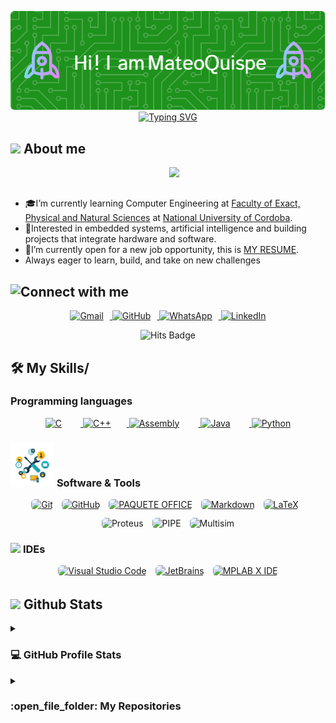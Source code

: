 <p align="center">
  <img src="./github-header-image.png" alt="Header" />
<!--  -->
<a href="https://readme-typing-svg.demolab.com/demo/"><img src="https://readme-typing-svg.demolab.com?font=Fira+Code&pause=1000&color=1DC34AE9&width=435&lines=Computer+Engineering+Student;Always+learning+something+new" alt="Typing SVG" /></a>
<br>
</p>

## <picture><img src = "https://github.com/7oSkaaa/7oSkaaa/blob/main/Images/about_me.gif?raw=true" width = 50px></picture> About me
<p>
<picture> <img align="right" src="https://github.com/7oSkaaa/7oSkaaa/blob/main/Images/Right_Side.gif?raw=true" width = 250px></picture>

<br><br>
- 🎓I’m currently learning Computer Engineering at  [Faculty of Exact, Physical and Natural Sciences](https://fcefyn.unc.edu.ar) at [National University of Cordoba](https://www.unc.edu.ar).
-  🧠Interested in embedded systems, artificial intelligence and building projects that integrate hardware and software.
-  🚀I’m currently open for a new job opportunity, this is [MY RESUME](https://drive.google.com/file/d/11l1aj3zFS11Bpvv_kLjlmndxULTFII_2/view?usp=sharing).
-  Always eager to learn, build, and take on new challenges
  
## ![Connect with me](https://badgen.net/badge/CONNECT/WITH%20ME/green)

<p align="center">
  <a href="mailto:mateo.quispe@mi.unc.edu.ar" target="_blank">
    <img src="https://img.shields.io/badge/Gmail-EA4335?style=flat&logo=gmail&logoColor=white" alt="Gmail" style="height:32px; margin-right:10px;" />
  </a>
  <a href="https://github.com/Tuteku" target="_blank">
    <img src="https://img.shields.io/badge/GitHub-181717?style=flat&logo=github&logoColor=white" alt="GitHub" style="height:32px; margin-right:10px;" />
  </a>
  <a href="https://wa.me/3512294599" target="_blank">
    <img src="https://img.shields.io/badge/WhatsApp-25D366?style=flat&logo=whatsapp&logoColor=white" alt="WhatsApp" style="height:32px; margin-right:10px;" />
  </a>
  <a href="https://www.linkedin.com/in/mateo-quispe-3a2804185/" target="_blank">
    <img src="https://img.shields.io/badge/LinkedIn-0A66C2?style=flat&logo=linkedin&logoColor=white" alt="LinkedIn" style="height:32px;" />
  </a>
</p>

<p align="center">
  <img src="https://hits.dwyl.com/Tuteku/Tuteku.svg" alt="Hits Badge" />
</p>



## 🛠️ My Skills/
### Programming languages
<p align="center"> 
  <a href="https://devdocs.io/c/" target="_blank"> 
    <img alt="C" src="https://img.shields.io/badge/C-00599C?style=flat&logo=c&logoColor=white" style="height:25px; margin-right:30px;"/>
  </a>
  <a href="https://isocpp.org/" target="_blank">
    <img alt="C++" src="https://img.shields.io/badge/C++-00599C?style=flat&logo=c%2B%2B&logoColor=white" style="height:25px; margin-right:25px;"/>
  </a> 
  <a href="https://en.wikipedia.org/wiki/Assembly_language" target="_blank">
    <img alt="Assembly" src="https://img.shields.io/badge/Assembly-000000?style=flat&logo=assemblyscript&logoColor=white" style="height:25px; margin-right:30px;"/>
  </a>
  <a href="https://www.java.com" target="_blank"> 
    <img alt="Java" src="https://img.shields.io/badge/Java-ED8B00?style=flat&logo=openjdk&logoColor=white" style="height:25px; margin-right:30px;"/>
  </a>
  <a href="https://www.python.org" target="_blank">
    <img alt="Python" src="https://img.shields.io/badge/Python-3670A0?style=flat&logo=python&logoColor=ffdd54" style="height:25px;"/>
  </a>
</p>

### <picture> <img src = "https://raw.githubusercontent.com/Tuteku/Tuteku/refs/heads/main/0_2hDtrnQa_8jv6S0K.webp" width = 70px>  </picture> Software & Tools
<p align="center" style="margin: 0;">
  <a href="#" style="display: inline-block; margin-right: 10px; border-radius: 6px; overflow: hidden;">
    <img alt="Git" src="https://img.shields.io/badge/Git%20-%23F05033.svg?style=flat&logo=git&logoColor=white" style="height: 25px;" />
  </a>
  <a href="#" style="display: inline-block; margin-right: 10px; border-radius: 6px; overflow: hidden;">
    <img alt="GitHub" src="https://img.shields.io/badge/github-%23181717.svg?style=flat&logo=github&logoColor=white" style="height: 25px;" />
  </a>
  <a href="#" style="display: inline-block; margin-right: 10px; border-radius: 6px; overflow: hidden;">
    <img alt="PAQUETE OFFICE" src="https://img.shields.io/badge/PAQUETE%20OFFICE-0078D4.svg?style=flat&logo=microsoftoffice&logoColor=white" style="height: 25px;" />
  </a>
  <a href="#" style="display: inline-block; margin-right: 10px; border-radius: 6px; overflow: hidden;">
    <img alt="Markdown" src="https://img.shields.io/badge/Markdown-000000.svg?style=flat&logo=markdown&logoColor=white" style="height: 25px;" />
  </a>
  <a href="#" style="display: inline-block; margin-right: 10px; border-radius: 6px; overflow: hidden;">
    <img alt="LaTeX" src="https://img.shields.io/badge/LaTeX-008080.svg?style=flat&logo=latex&logoColor=white" style="height: 25px;" />
  </a>
</p>

<p align="center" style="margin: 0; margin-top: 10px;">
  <img src="https://img.shields.io/badge/Proteus-8.13-blue?style=flat&logo=appveyor&logoColor=white" alt="Proteus" style="height:25px; margin-right:10px; border-radius:6px;" />
  <img src="https://img.shields.io/badge/PIPE-v4.3.0-9cf?style=flat&logo=codeforces&logoColor=black" alt="PIPE" style="height:25px; margin-right:10px; border-radius:6px;" />
  <img src="https://img.shields.io/badge/Multisim-NI-yellow?style=flat&logo=ni&logoColor=black" alt="Multisim" style="height:25px; border-radius:6px;" />
</p>

 ### <picture> <img src = "https://github.com/7oSkaaa/7oSkaaa/blob/main/Images/IDEs.gif?raw=true" width = 50px>  </picture> IDEs
 
<p align="center" style="margin: 0;">
  <a href="#" style="display: inline-block; margin-right: 10px; border-radius: 6px; overflow: hidden;">
    <img alt="Visual Studio Code" src="https://img.shields.io/badge/Visual%20Studio%20Code-0078d7.svg?style=flat&logo=visual-studio-code&logoColor=white" style="height: 25px;" />
  </a>
  <a href="#" style="display: inline-block; margin-right: 10px; border-radius: 6px; overflow: hidden;">
    <img alt="JetBrains" src="https://img.shields.io/badge/JetBrains-000000.svg?style=flat&logo=jetbrains&logoColor=white" style="height: 25px;" />
  </a>
  <a href="#" style="display: inline-block; border-radius: 6px; overflow: hidden;">
    <img alt="MPLAB X IDE" src="https://img.shields.io/badge/MPLAB%20X%20IDE-Microchip-red.svg?style=flat&logo=microchip&logoColor=white" style="height: 25px;" />
  </a>
</p>

## <picture> <img src = "https://github.com/7oSkaaa/7oSkaaa/blob/main/Images/Statistics.gif?raw=true" width = 50px>  </picture> Github Stats
<details><summary><h3>💻 GitHub Profile Stats</h3></summary>
	
----
	
<p align="center">
  <a href="https://github.com/anuraghazra/github-readme-stats">
    <img alt="Mateo's GitHub Stats" src="https://github-readme-stats.vercel.app/api?username=Tuteku&show_icons=true&count_private=true&locale=en&theme=tokyonight&layout=compact" height="230px" />
  </a>
  <img src="https://github-readme-stats.vercel.app/api/top-langs?username=Tuteku&langs_count=10&show_icons=true&locale=en&theme=tokyonight" alt="Mateo's Top Languages" height="230px" />
</br>


  <b>Note:</b> Top languages is only a metric of the languages my public code consists of and doesn't reflect experience or skill level.
  </p>
</details>

<details><summary><h3> :open_file_folder: My Repositories </h3></summary>

----
</details>	

